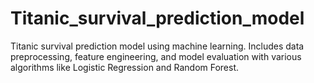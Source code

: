 # Titanic_survival_prediction_model
Titanic survival prediction model using machine learning. Includes data preprocessing, feature engineering, and model evaluation with various algorithms like Logistic Regression and Random Forest.

